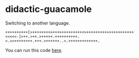 # didactic-guacamole
Switching to another language. 

```
++++++++++[>++++++++>+++>++++++++++>+++++++++>+++++++++++<<<<<-]>++.>++.>+++++.++++++++++.    
<.>>++++++++.+++.>++++++..<.+++++++++++++.
```

You can run this code [here](https://copy.sh/brainfuck/).
